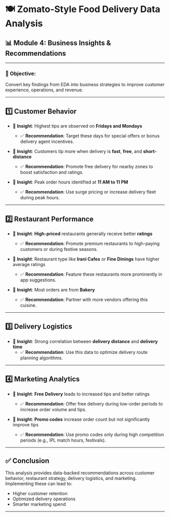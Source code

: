# 🍽️ Zomato-Style Food Delivery Data Analysis

## 📊 Module 4: Business Insights & Recommendations

---

### 🎯 Objective:
Convert key findings from EDA into business strategies to improve customer experience, operations, and revenue.

---

## 1️⃣ Customer Behavior

- 📌 **Insight**: Highest tips are observed on **Fridays and Mondays**
  - ✅ **Recommendation**: Target these days for special offers or bonus delivery agent incentives.

- 📌 **Insight**: Customers tip more when delivery is **fast**, **free**, and **short-distance**
  - ✅ **Recommendation**: Promote free delivery for nearby zones to boost satisfaction and ratings.

- 📌 **Insight**: Peak order hours identified at **11 AM to 11 PM**
  - ✅ **Recommendation**: Use surge pricing or increase delivery fleet during peak hours.

---


## 2️⃣ Restaurant Performance

- 📌 **Insight**: **High-priced** restaurants generally receive better **ratings**
  - ✅ **Recommendation**: Promote premium restaurants to high-paying customers or during festive seasons.

- 📌 **Insight**: Restaurant type like **Irani Cafes** or **Fine Dinings** have higher average ratings
  - ✅ **Recommendation**: Feature these restaurants more prominently in app suggestions.

- 📌 **Insight**: Most orders are from **Bakery**
  - ✅ **Recommendation**: Partner with more vendors offering this cuisine.


---

## 3️⃣ Delivery Logistics

- 📌 **Insight**: Strong correlation between **delivery distance** and **delivery time**
  - ✅ **Recommendation**: Use this data to optimize delivery route planning algorithms.

---

## 4️⃣ Marketing Analytics

- 📌 **Insight**: **Free Delivery** leads to increased tips and better ratings
  - ✅ **Recommendation**: Offer free delivery during low-order periods to increase order volume and tips.

- 📌 **Insight**: **Promo codes** increase order count but not significantly improve tips
  - ✅ **Recommendation**: Use promo codes only during high competition periods (e.g., IPL match hours, festivals).

---

## ✅ Conclusion

This analysis provides data-backed recommendations across customer behavior, restaurant strategy, delivery logistics, and marketing. Implementing these can lead to:
- Higher customer retention
- Optimized delivery operations
- Smarter marketing spend

---